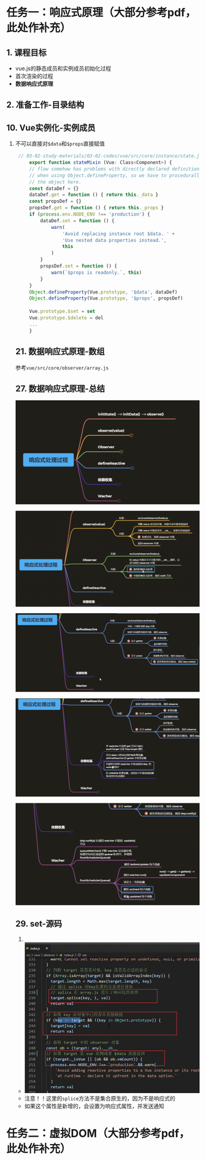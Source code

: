# 任务一：响应式原理（大部分参考pdf，此处作补充）
## 1. 课程目标
- vue.js的静态成员和实例成员初始化过程
- 首次渲染的过程
- **数据响应式原理**

## 2. 准备工作-目录结构

## 10. Vue实例化-实例成员
1. 不可以直接对`$data`和`$props`直接赋值
   ```js
   	// 03-02-study-materials/03-02-codes/vue/src/core/instance/state.js 345行
		export function stateMixin (Vue: Class<Component>) {
		// flow somehow has problems with directly declared definition object
		// when using Object.defineProperty, so we have to procedurally build up
		// the object here.
		const dataDef = {}
		dataDef.get = function () { return this._data }
		const propsDef = {}
		propsDef.get = function () { return this._props }
		if (process.env.NODE_ENV !== 'production') {
			dataDef.set = function () {
				warn(
					'Avoid replacing instance root $data. ' +
					'Use nested data properties instead.',
					this
				)
			}
			propsDef.set = function () {
				warn(`$props is readonly.`, this)
			}
		}
		Object.defineProperty(Vue.prototype, '$data', dataDef)
		Object.defineProperty(Vue.prototype, '$props', propsDef)

		Vue.prototype.$set = set
		Vue.prototype.$delete = del
		...
		}
   ```

	 ## 21. 数据响应式原理-数组
	 参考`vue/src/core/observer/array.js`

	 ## 27. 数据响应式原理-总结
	 ![](数据响应式总结1.png)

	 ![](数据响应式总结3.png)

	 ![](数据响应式总结4.png)

	 ![](数据响应式总结5.png)

	 ![](数据响应式总结6.png)

	 ## 29. set-源码
	 1. 
   	- ![](set1.png)
   	- 注意！！这里的`splice`方法不是集合原生的，因为不是响应式的
   	- 如果这个属性是新增的，会设置为响应式属性，并发送通知

# 任务二：虚拟DOM（大部分参考pdf，此处作补充）